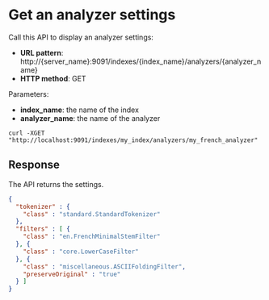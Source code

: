 # Get an analyzer settings

Call this API to display an analyzer settings:

* **URL pattern**: http://{server_name}:9091/indexes/{index_name}/analyzers/{analyzer_name}
* **HTTP method**: GET

Parameters:

* **index_name**: the name of the index
* **analyzer_name**: the name of the analyzer

```shell
curl -XGET "http://localhost:9091/indexes/my_index/analyzers/my_french_analyzer"
```

## Response

The API returns the settings.

```json
{
  "tokenizer" : {
    "class" : "standard.StandardTokenizer"
  },
  "filters" : [ {
    "class" : "en.FrenchMinimalStemFilter"
  }, {
    "class" : "core.LowerCaseFilter"
  }, {
    "class" : "miscellaneous.ASCIIFoldingFilter",
    "preserveOriginal" : "true"
  } ]
}
```
